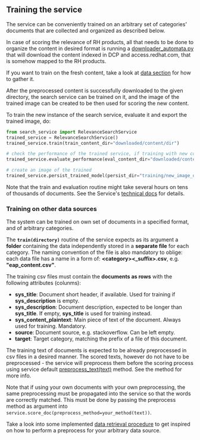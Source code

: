 ## Training the service
The service can be conveniently trained on an arbitrary set of categories' documents that are collected and organized as described below.

In case of scoring the relevance of RH products, all that needs to be done to organize the content in desired format is running a 
[downloader_automata.py](https://github.com/searchisko/project-classifier-poc/tree/master/data/downloader_automata.py)
that will download the content indexed in DCP and access.redhat.com, that is somehow mapped to the RH products.

If you want to train on the fresh content, take a look at 
[data section](https://github.com/searchisko/project-classifier-poc/tree/master/data) 
for how to gather it.

After the preprocessed content is successfully downloaded to the given directory,
the search service can be trained on it, and the image of the trained image can be created
to be then used for scoring the new content.

To train the new instance of the search service, evaluate it and export the trained image, do:

```python
from search_service import RelevanceSearchService
trained_service = RelevanceSearchService()
trained_service.train(train_content_dir="downloaded/content/dir")

# check the performance of the trained service, if training with new config, or for the first time
trained_service.evaluate_performance(eval_content_dir="downloaded/content/dir")

# create an image of the trained
trained_service.persist_trained_model(persist_dir="training/new_image_dir")
```

Note that the train and evaluation routine might take several hours on tens of thousands of documents.
See the Service's [technical docs](https://github.com/searchisko/project-classifier-poc/tree/master/deployable/search_service/technical_docs) for details.

### Training on other data sources
The system can be trained on own set of documents in a specified format, and of arbitrary categories.

The **``train(directory)``** routine of the service expects as its argument 
a **folder** containing the data independently stored in a **separate file** for each category.
The naming convention of the file is also mandatory to oblige: each data file has a name in a form of:
**\<category\><_suffix>.csv**, e.g. **\"eap_content.csv\"**.

The training csv files must contain the **documents as rows** with the following attributes (colunms):
* **sys_title**: Document short header, if available. Used for training if **sys_description** is empty.
* **sys_description**: Document description, expected to be longer than **sys_title**. 
If empty, **sys_title** is used for training instead.
* **sys_content_plaintext**: Main piece of text of the document. Always used for training. Mandatory.
* **source**: Document source, e.g. stackoverflow. Can be left empty.
* **target**: Target category, matching the prefix of a file of this document.

The training text of documents is expected to be already preprocessed in csv files in a desired manner. 
The scored texts, however do not have to be preprocessed - the service will preprocess them before 
the scoring process using service default [preprocess_text(text)](https://github.com/searchisko/project-classifier-poc/tree/master/data/text_preprocess.py) 
method. See the method for more info.

Note that if using your own documents with your own preprocessing, the same preprocessing must be propagated into the service
so that the words are correctly matched.
This must be done by passing the preprocess method as argument into ``service.score_doc(preprocess_method=your_method(text))``.

Take a look into some implemented [data retrieval procedure](https://github.com/searchisko/project-classifier-poc/tree/master/data/searchisko_requestor.py)
to get inspired on how to perform a preprocess for your arbitrary data source.
